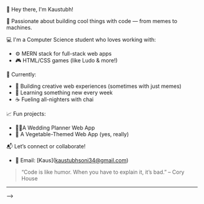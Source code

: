👋 Hey there, I'm Kaustubh!

🚀 Passionate about building cool things with code — from memes to machines.

💻 I'm a Computer Science student who loves working with:

* ⚙️ MERN stack for full-stack web apps
* 🎮 HTML/CSS games (like Ludo & more!)

🎯 Currently:

* 🔨 Building creative web experiences (sometimes with just memes)
* 🧠 Learning something new every week
* ☕ Fueling all-nighters with chai

📈 Fun projects:

* 💃🕺A Wedding Planner Web App
* 🥦 A Vegetable-Themed Web App (yes, really)

📬 Let’s connect or collaborate!

* 💌 Email: \[Kaus]\([kaustubhsoni34@gmail.com](mailto:kaustubhsoni34@gmail.com))

> “Code is like humor. When you have to explain it, it’s bad.” – Cory House

---

-->
